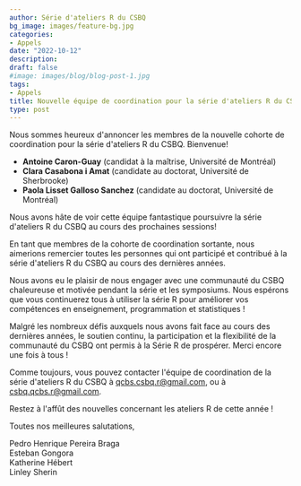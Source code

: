 ```yaml
---
author: Série d'ateliers R du CSBQ
bg_image: images/feature-bg.jpg
categories:
- Appels
date: "2022-10-12"
description: 
draft: false
#image: images/blog/blog-post-1.jpg
tags:
- Appels
title: Nouvelle équipe de coordination pour la série d'ateliers R du CSBQ
type: post
---
```


Nous sommes heureux d'annoncer les membres de la nouvelle cohorte de coordination pour la série d'ateliers R du CSBQ. Bienvenue!

+ __Antoine Caron-Guay__ (candidat à la maîtrise, Université de Montréal)
+ __Clara Casabona i Amat__ (candidate au doctorat, Université de Sherbrooke)
+ __Paola Lisset Galloso Sanchez__ (candidate au doctorat, Université de Montréal)

Nous avons hâte de voir cette équipe fantastique poursuivre la série d'ateliers R du CSBQ au cours des prochaines sessions!

En tant que membres de la cohorte de coordination sortante, nous aimerions remercier toutes les personnes qui ont participé et contribué à la série d'ateliers R du CSBQ au cours des dernières années. 

Nous avons eu le plaisir de nous engager avec une communauté du CSBQ chaleureuse et motivée pendant la série et les symposiums. Nous espérons que vous continuerez tous à utiliser la série R pour améliorer vos compétences en enseignement, programmation et statistiques !

Malgré les nombreux défis auxquels nous avons fait face au cours des dernières années, le soutien continu, la participation et la flexibilité de la communauté du CSBQ ont permis à la Série R de prospérer. Merci encore une fois à tous !

Comme toujours, vous pouvez contacter l'équipe de coordination de la série d'ateliers R du CSBQ à qcbs.csbq.r@gmail.com, ou à csbq.qcbs.r@gmail.com.

Restez à l'affût des nouvelles concernant les ateliers R de cette année !

Toutes nos meilleures salutations,

Pedro Henrique Pereira Braga<br>
Esteban Gongora<br>
Katherine Hébert<br>
Linley Sherin

